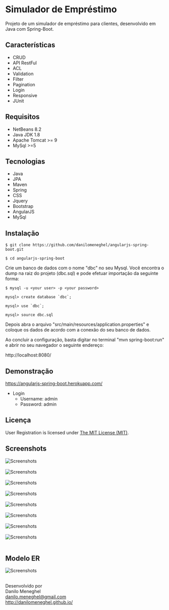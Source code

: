 # Simulador de Empréstimo

Projeto de um simulador de empréstimo para clientes, desenvolvido em Java com Spring-Boot.

## Características

- CRUD
- API RestFul
- ACL
- Validation
- Filter
- Pagination
- Login
- Responsive
- JUnit

## Requisitos

- NetBeans 8.2
- Java JDK 1.8
- Apache Tomcat >= 9
- MySql >=5

## Tecnologias

- Java
- JPA
- Maven
- Spring
- CSS
- Jquery
- Bootstrap
- AngularJS
- MySql

## Instalação

```
$ git clone https://github.com/danilomeneghel/angularjs-spring-boot.git

$ cd angularjs-spring-boot

```

Crie um banco de dados com o nome "dbc" no seu Mysql. Você encontra o dump na raiz do projeto (dbc.sql) e pode efetuar importação da seguinte forma:

```
$ mysql -u <your user> -p <your password>

mysql> create database `dbc`;

mysql> use `dbc`;

mysql> source dbc.sql

```

Depois abra o arquivo "src/main/resources/application.properties" e coloque os dados de acordo com a conexão do seu banco de dados. <br>

Ao concluir a configuração, basta digitar no terminal "mvn spring-boot:run" e abrir no seu navegador o seguinte endereço: <br>

http://localhost:8080/

## Demonstração

https://angularjs-spring-boot.herokuapp.com/ <br>

- Login
    - Username: admin
    - Password: admin

## Licença

User Registration is licensed under <a href="LICENSE">The MIT License (MIT)</a>.

## Screenshots

![Screenshots](screenshots/screenshot01.png)<br><br>
![Screenshots](screenshots/screenshot02.png)<br><br>
![Screenshots](screenshots/screenshot03.png)<br><br>
![Screenshots](screenshots/screenshot04.png)<br><br>
![Screenshots](screenshots/screenshot05.png)<br><br>
![Screenshots](screenshots/screenshot06.png)<br><br>
![Screenshots](screenshots/screenshot07.png)<br><br>
![Screenshots](screenshots/screenshot08.png)<br><br>

## Modelo ER

![Screenshots](screenshots/modelo_er.png)<br><br>


Desenvolvido por<br>
Danilo Meneghel<br>
danilo.meneghel@gmail.com<br>
http://danilomeneghel.github.io/<br>
